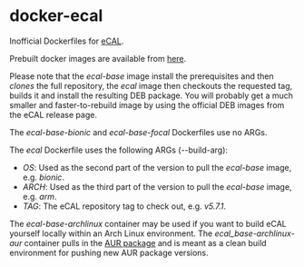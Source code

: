 # docker-ecal
Inofficial Dockerfiles for [eCAL](https://github.com/continental/ecal).

Prebuilt docker images are available from [here](https://hub.docker.com/u/blutkoete).

Please note that the _ecal-base_ image install the prerequisites and then *clones* the full repository, the _ecal_ image then checkouts the requested tag, builds it and install the resulting DEB package. You will probably get a much smaller and faster-to-rebuild image by using the official DEB images from the eCAL release page.

The _ecal-base-bionic_ and _ecal-base-focal_ Dockerfiles use no ARGs.

The _ecal_ Dockerfile uses the following ARGs (--build-arg):

- *OS*: Used as the second part of the version to pull the _ecal-base_ image, e.g. _bionic_.
- *ARCH*: Used as the third part of the version to pull the _ecal-base_ image, e.g. _arm_.
- *TAG*: The eCAL repository tag to check out, e.g. _v5.7.1_.

The _ecal-base-archlinux_ container may be used if you want to build eCAL yourself locally within an Arch Linux environment. The _ecal_base-archlinux-aur_ container pulls in the [AUR package](https://aur.archlinux.org/packages/ecal/) and is meant as a clean build environment for pushing new AUR package versions.
